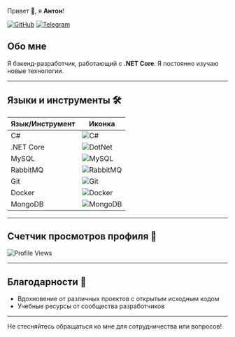 

Привет 👋, я **Антон**!

[![GitHub](https://img.shields.io/badge/GitHub-%23000000.svg?style=for-the-badge&logo=github&logoColor=white)](https://github.com/JotaroSamo)
[![Telegram](https://img.shields.io/badge/Telegram-%23345B8D.svg?style=for-the-badge&logo=telegram&logoColor=white)](https://t.me/dk_tengen)

## Обо мне
Я бэкенд-разработчик, работающий с **.NET Core**. Я постоянно изучаю новые технологии.

---

## Языки и инструменты 🛠️

| Язык/Инструмент | Иконка |
|------------------|--------|
| C#               | ![C#](https://img.icons8.com/color/48/000000/c-sharp-logo.png) |
| .NET Core        | ![DotNet](https://img.icons8.com/color/48/000000/net-framework.png) |
| MySQL            | ![MySQL](https://img.icons8.com/color/48/000000/mysql-logo.png) |
| RabbitMQ         | ![RabbitMQ](https://camo.githubusercontent.com/52daabbffa103507528562841780ff2febc3f48285e4621f437b3f7db617b101/68747470733a2f2f63646e2e776f726c64766563746f726c6f676f2e636f6d2f6c6f676f732f7261626269746d712e737667) |
| Git              | ![Git](https://img.icons8.com/color/48/000000/git.png) |
| Docker           | ![Docker](https://img.icons8.com/color/48/000000/docker.png) |
| MongoDB          | ![MongoDB](https://img.icons8.com/color/48/000000/mongodb.png) |

---

## Счетчик просмотров профиля 👀
![Profile Views](https://img.shields.io/badge/Profile%20Views-0-blue?style=flat)

---


## Благодарности 🙏
- Вдохновение от различных проектов с открытым исходным кодом
- Учебные ресурсы от сообщества разработчиков

---

Не стесняйтесь обращаться ко мне для сотрудничества или вопросов!

